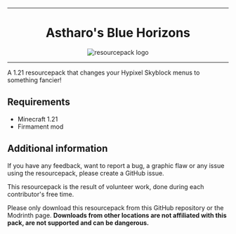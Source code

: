 <div align="center">
<hr>

# Astharo's Blue Horizons

![resourcepack logo](./pack.png)

<hr>
</div>

A 1.21 resourcepack that changes your Hypixel Skyblock menus to something fancier!

## Requirements

- Minecraft 1.21
- Firmament mod


## Additional information

If you have any feedback, want to report a bug, a graphic flaw or any issue using the resourcepack, please create a GitHub issue.

This resourcepack is the result of volunteer work, done during each contributor's free time.

Please only download this resourcepack from this GitHub repository or the Modrinth page. **Downloads from other locations are not affiliated with this pack, are not supported and can be dangerous.**
